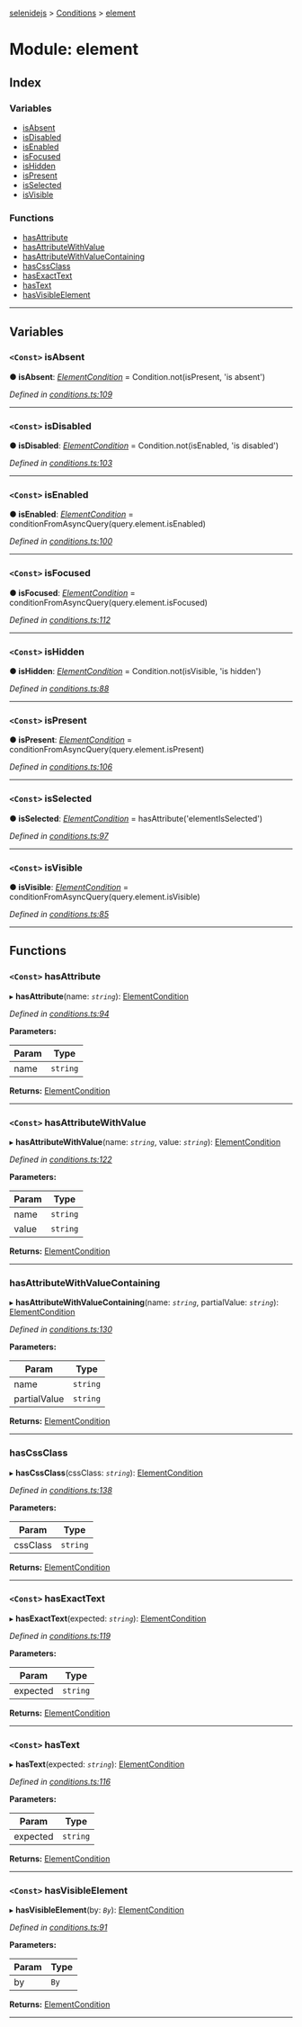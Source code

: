 [selenidejs](../README.md) > [Conditions](../modules/conditions.md) > [element](../modules/conditions.element.md)

# Module: element

## Index

### Variables

* [isAbsent](conditions.element.md#isabsent)
* [isDisabled](conditions.element.md#isdisabled)
* [isEnabled](conditions.element.md#isenabled)
* [isFocused](conditions.element.md#isfocused)
* [isHidden](conditions.element.md#ishidden)
* [isPresent](conditions.element.md#ispresent)
* [isSelected](conditions.element.md#isselected)
* [isVisible](conditions.element.md#isvisible)

### Functions

* [hasAttribute](conditions.element.md#hasattribute)
* [hasAttributeWithValue](conditions.element.md#hasattributewithvalue)
* [hasAttributeWithValueContaining](conditions.element.md#hasattributewithvaluecontaining)
* [hasCssClass](conditions.element.md#hascssclass)
* [hasExactText](conditions.element.md#hasexacttext)
* [hasText](conditions.element.md#hastext)
* [hasVisibleElement](conditions.element.md#hasvisibleelement)

---

## Variables

<a id="isabsent"></a>

### `<Const>` isAbsent

**● isAbsent**: *[ElementCondition](../#elementcondition)* = 
            Condition.not(isPresent, 'is absent')

*Defined in [conditions.ts:109](https://github.com/KnowledgeExpert/selenidejs/blob/master/lib/conditions.ts#L109)*

___
<a id="isdisabled"></a>

### `<Const>` isDisabled

**● isDisabled**: *[ElementCondition](../#elementcondition)* = 
            Condition.not(isEnabled, 'is disabled')

*Defined in [conditions.ts:103](https://github.com/KnowledgeExpert/selenidejs/blob/master/lib/conditions.ts#L103)*

___
<a id="isenabled"></a>

### `<Const>` isEnabled

**● isEnabled**: *[ElementCondition](../#elementcondition)* = 
            conditionFromAsyncQuery(query.element.isEnabled)

*Defined in [conditions.ts:100](https://github.com/KnowledgeExpert/selenidejs/blob/master/lib/conditions.ts#L100)*

___
<a id="isfocused"></a>

### `<Const>` isFocused

**● isFocused**: *[ElementCondition](../#elementcondition)* = 
            conditionFromAsyncQuery(query.element.isFocused)

*Defined in [conditions.ts:112](https://github.com/KnowledgeExpert/selenidejs/blob/master/lib/conditions.ts#L112)*

___
<a id="ishidden"></a>

### `<Const>` isHidden

**● isHidden**: *[ElementCondition](../#elementcondition)* = 
            Condition.not(isVisible, 'is hidden')

*Defined in [conditions.ts:88](https://github.com/KnowledgeExpert/selenidejs/blob/master/lib/conditions.ts#L88)*

___
<a id="ispresent"></a>

### `<Const>` isPresent

**● isPresent**: *[ElementCondition](../#elementcondition)* = 
            conditionFromAsyncQuery(query.element.isPresent)

*Defined in [conditions.ts:106](https://github.com/KnowledgeExpert/selenidejs/blob/master/lib/conditions.ts#L106)*

___
<a id="isselected"></a>

### `<Const>` isSelected

**● isSelected**: *[ElementCondition](../#elementcondition)* = 
            hasAttribute('elementIsSelected')

*Defined in [conditions.ts:97](https://github.com/KnowledgeExpert/selenidejs/blob/master/lib/conditions.ts#L97)*

___
<a id="isvisible"></a>

### `<Const>` isVisible

**● isVisible**: *[ElementCondition](../#elementcondition)* = 
            conditionFromAsyncQuery(query.element.isVisible)

*Defined in [conditions.ts:85](https://github.com/KnowledgeExpert/selenidejs/blob/master/lib/conditions.ts#L85)*

___

## Functions

<a id="hasattribute"></a>

### `<Const>` hasAttribute

▸ **hasAttribute**(name: *`string`*): [ElementCondition](../#elementcondition)

*Defined in [conditions.ts:94](https://github.com/KnowledgeExpert/selenidejs/blob/master/lib/conditions.ts#L94)*

**Parameters:**

| Param | Type |
| ------ | ------ |
| name | `string` |

**Returns:** [ElementCondition](../#elementcondition)

___
<a id="hasattributewithvalue"></a>

### `<Const>` hasAttributeWithValue

▸ **hasAttributeWithValue**(name: *`string`*, value: *`string`*): [ElementCondition](../#elementcondition)

*Defined in [conditions.ts:122](https://github.com/KnowledgeExpert/selenidejs/blob/master/lib/conditions.ts#L122)*

**Parameters:**

| Param | Type |
| ------ | ------ |
| name | `string` |
| value | `string` |

**Returns:** [ElementCondition](../#elementcondition)

___
<a id="hasattributewithvaluecontaining"></a>

###  hasAttributeWithValueContaining

▸ **hasAttributeWithValueContaining**(name: *`string`*, partialValue: *`string`*): [ElementCondition](../#elementcondition)

*Defined in [conditions.ts:130](https://github.com/KnowledgeExpert/selenidejs/blob/master/lib/conditions.ts#L130)*

**Parameters:**

| Param | Type |
| ------ | ------ |
| name | `string` |
| partialValue | `string` |

**Returns:** [ElementCondition](../#elementcondition)

___
<a id="hascssclass"></a>

###  hasCssClass

▸ **hasCssClass**(cssClass: *`string`*): [ElementCondition](../#elementcondition)

*Defined in [conditions.ts:138](https://github.com/KnowledgeExpert/selenidejs/blob/master/lib/conditions.ts#L138)*

**Parameters:**

| Param | Type |
| ------ | ------ |
| cssClass | `string` |

**Returns:** [ElementCondition](../#elementcondition)

___
<a id="hasexacttext"></a>

### `<Const>` hasExactText

▸ **hasExactText**(expected: *`string`*): [ElementCondition](../#elementcondition)

*Defined in [conditions.ts:119](https://github.com/KnowledgeExpert/selenidejs/blob/master/lib/conditions.ts#L119)*

**Parameters:**

| Param | Type |
| ------ | ------ |
| expected | `string` |

**Returns:** [ElementCondition](../#elementcondition)

___
<a id="hastext"></a>

### `<Const>` hasText

▸ **hasText**(expected: *`string`*): [ElementCondition](../#elementcondition)

*Defined in [conditions.ts:116](https://github.com/KnowledgeExpert/selenidejs/blob/master/lib/conditions.ts#L116)*

**Parameters:**

| Param | Type |
| ------ | ------ |
| expected | `string` |

**Returns:** [ElementCondition](../#elementcondition)

___
<a id="hasvisibleelement"></a>

### `<Const>` hasVisibleElement

▸ **hasVisibleElement**(by: *`By`*): [ElementCondition](../#elementcondition)

*Defined in [conditions.ts:91](https://github.com/KnowledgeExpert/selenidejs/blob/master/lib/conditions.ts#L91)*

**Parameters:**

| Param | Type |
| ------ | ------ |
| by | `By` |

**Returns:** [ElementCondition](../#elementcondition)

___

